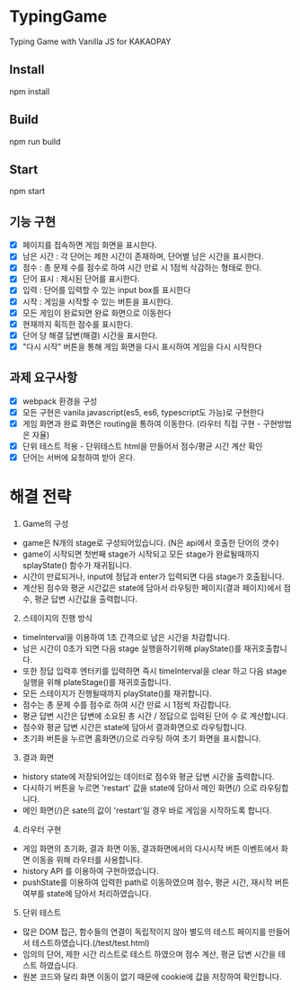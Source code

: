 # TypingGame

Typing Game with Vanilla JS for KAKAOPAY

## Install

npm install

## Build

npm run build

## Start

npm start

## 기능 구현

- [x] 페이지를 접속하면 게임 화면을 표시한다.
- [x] 남은 시간 : 각 단어는 제한 시간이 존재하며, 단어별 남은 시간을 표시한다.
- [x] 점수 : 총 문제 수를 점수로 하여 시간 만료 시 1점씩 삭감하는 형태로 한다.
- [x] 단어 표시 : 제시된 단어를 표시한다.
- [x] 입력 : 단어를 입력할 수 있는 input box를 표시한다
- [x] 시작 : 게임을 시작할 수 있는 버튼을 표시한다.
- [x] 모든 게임이 완료되면 완료 화면으로 이동한다
- [x] 현재까지 획득한 점수를 표시한다.
- [x] 단어 당 해결 답변(해결) 시간을 표시한다.
- [x] "다시 시작" 버튼을 통해 게임 화면을 다시 표시하여 게임을 다시 시작한다

## 과제 요구사항

- [x] webpack 환경을 구성
- [x] 모든 구현은 vanila javascript(es5, es6, typescript도 가능)로 구현한다
- [x] 게임 화면과 완료 화면은 routing을 통하여 이동한다. (라우터 직접 구현 - 구현방법은 자율)
- [x] 단위 테스트 적용 - 단위테스트 html을 만들어서 점수/평균 시간 계산 확인
- [x] 단어는 서버에 요청하여 받아 온다.

# 해결 전략
1. Game의 구성

- game은 N개의 stage로 구성되어있습니다. (N은 api에서 호출한 단어의 갯수)
- game이 시작되면 첫번째 stage가 시작되고 모든 stage가 완료될때까지 splayState() 함수가 재귀됩니다.
- 시간이 만료되거나, input에 정답과 enter가 입력되면 다음 stage가 호출됩니다.
- 계산된 점수와 평균 시간값은 state에 담아서 라우팅한 페이지(결과 페이지)에서 점수, 평균 답변 시간값을 출력합니다.

2. 스테이지의 진행 방식

- timeInterval을 이용하여 1초 간격으로 남은 시간을 차감합니다.
- 남은 시간이 0초가 되면 다음 stage 실행을하기위해 playState()를 재귀호출합니다.
- 또한 정답 입력후 엔터키를 입력하면 즉시 timeInterval을 clear 하고 다음 stage 실행을 위해 plateStage()를 재귀호출합니다.
- 모든 스테이지가 진행될때까지 playState()를 재귀합니다.
- 점수는 총 문제 수를 점수로 하여 시간 만료 시 1점씩 차감합니다.
- 평균 답변 시간은 답변에 소요된 총 시간 / 정답으로 입력된 단어 수 로 계산합니다.
- 점수와 평균 답변 시간은 state에 담아서 결과화면으로 라우팅합니다.
- 초기화 버튼을 누르면 홈화면(/)으로 라우팅 하여 초기 화면을 표시합니다.

3. 결과 화면

- history state에 저장되어있는 데이터로 점수와 평균 답변 시간을 출력합니다.
- 다시하기 버튼을 누르면 'restart' 값을 state에 담아서 메인 화면(/) 으로 라우팅합니다.
- 메인 화면(/)은 sate의 값이 'restart'일 경우 바로 게임을 시작하도록 합니다.

4. 라우터 구현

- 게임 화면의 초기화, 결과 화면 이동, 결과화면에서의 다시시작 버튼 이벤트에서 화면 이동을 위해 라우터를 사용합니다.
- history API 를 이용하여 구현하였습니다.
- pushState를 이용하여 입력한 path로 이동하였으며 점수, 평균 시간, 재시작 버튼 여부를 state에 담아서 처리하였습니다.

5. 단위 테스트 
- 많은 DOM 접근, 함수들의 연결이 독립적이지 않아 별도의 테스트 페이지를 만들어서 테스트하였습니다.(/test/test.html)
- 임의의 단어, 제한 시간 리스트로 테스트 하였으며 점수 계산, 평균 답변 시간을 테스트 하였습니다.
- 원본 코드와 달리 화면 이동이 없기 때문에 cookie에 값을 저장하여 확인합니다.



